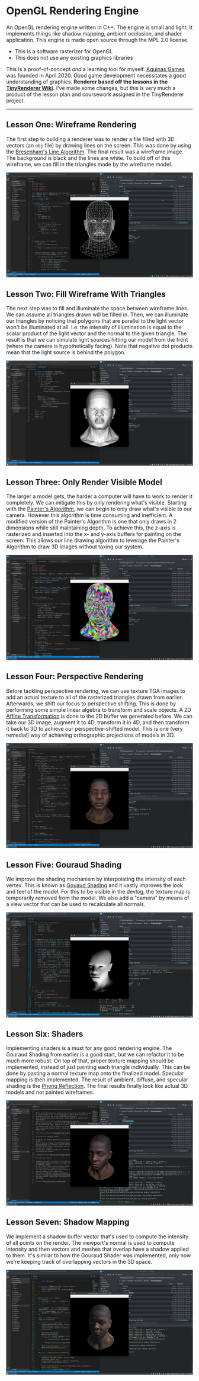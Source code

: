 # OpenGL Rendering Engine 

An OpenGL rendering engine written in C++. 
The engine is small and light. 
It implements things like shadow mapping, ambient occlusion, and shader application.
This engine is made open source through the MPL 2.0 license.

- This is a software rasterizer for OpenGL
- This does not use any existing graphics libraries

This is a proof-of-concept _and_ a learning tool for myself.
[Aquinas Games](https://aquinasgames.ca) was founded in April 2020.
Good game development necessitates a good understanding of graphics.
**Renderer based off the lessons in the [TinyRenderer Wiki](https://github.com/ssloy/tinyrenderer/wiki).**
I've made some changes, but this is very much a product of the lesson plan and coursework assigned in the TinyRenderer project.

---

## Lesson One: Wireframe Rendering

The first step to building a renderer was to render a file filled with 3D vectors (an `obj` file) by drawing lines on the screen. 
This was done by using the [Bresenham's Line Algorithm](https://en.wikipedia.org/wiki/Bresenham%27s_line_algorithm).
The final result was a wireframe image. The background is black and the lines are white.
To build off of this wireframe, we can fill in the triangles made by the wireframe model.

![Wireframe Render](/devlog/lesson-1-wireframe.png)

## Lesson Two: Fill Wireframe With Triangles

The next step was to fill and illuminate the space between wireframe lines.
We can assume all triangles drawn will be filled in. 
Then, we can illuminate our triangles by noticing that polygons that are parallel to the light vector won't be illuminated at all.
I.e. the intensity of illumination is equal to the scalar product of the light vector and the normal to the given triangle.
The result is that we can simulate light sources hitting our model from the front (where the camera is hypothetically facing).
Note that negative dot products mean that the light source is behind the polygon. 

![Triangles Filled In](/devlog/lesson-2-triangles.png)

## Lesson Three: Only Render Visible Model

The larger a model gets, the harder a computer will have to work to render it completely.
We can mitigate this by only rendering what's visible. 
Starting with the [Painter's Algorithm](https://en.wikipedia.org/wiki/Painter%27s_algorithm), we can begin to only draw what's visible to our camera.
However this algorithm is time consuming and inefficient. 
A modified version of the Painter's Algorithm is one that only draws in 2 dimensions while still maintaining depth.
To achieve this, the z-axis is rasterized and inserted into the x- and y-axis buffers for painting on the screen. This allows our line drawing algorithm to leverage the Painter's Algorithm to draw 3D images without taxing our system.

![Only Render Visible Model](/devlog/lesson-3-colouring.png)


## Lesson Four: Perspective Rendering

Before tackling perspective rendering, we can use texture TGA images to add an actual texture to all of the rasterized triangles drawn from earlier.
Afterwards, we shift our focus to perspective shifting.
This is done by performing some simple linear algebra to transform and scale objects. 
A 2D [Affine Transformation](https://en.wikipedia.org/wiki/Affine_transformation) is done to the 2D buffer we generated before. 
We can take our 3D image, augment it to 4D, transform it in 4D, and then transform it back to 3D to achieve our perspective-shifted model.
This is one (very remedial) way of achieving orthographic projections of models in 3D.

![Perspective Rendering](/devlog/lesson-4-perspective.png)

## Lesson Five: Gouraud Shading

We improve the shading mechanism by interpolating the intensity of each vertex. 
This is known as [Gouaud Shading](https://en.wikipedia.org/wiki/Gouraud_shading) and it vastly improves the look and feel of the model.
For this to be visible in the devlog, the texture map is temporarily removed from the model.
We also add a "camera" by means of a view vector that can be used to recalculate all normals.

![Gouraud Shading](/devlog/lesson-5-gouraud-shading.png)

## Lesson Six: Shaders

Implementing shaders is a must for any good rendering engine. 
The Gouraud Shading from earlier is a good start, but we can refactor it to be much more robust. 
On top of that, proper texture mapping should be implemented, instead of just painting each triangle individually. 
This can be done by pasting a normal texture map onto the finalized model.
Specular mapping is then implemented.
The result of ambient, diffuse, and specular shading is the [Phong Reflection](https://en.wikipedia.org/wiki/Phong_reflection_model). 
The final results finally look like actual 3D models and not painted wireframes.

![Shaders](/devlog/lesson-6-shading.png)


## Lesson Seven: Shadow Mapping

We implement a shadow buffer vector that's used to compute the intensity of all points on the render.
The viewport's normal is used to compute intensity and then vectors and meshes that overlap have a shadow applied to them. It's similar to how the Gouraud Shader was implemented, only now we're keeping track of overlapping vectors in the 3D space.

![Shadow Mapping](/devlog/lesson-7-shadow-mapping.png)
